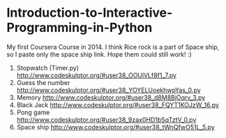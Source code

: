 # Introduction-to-Interactive-Programming-in-Python
My first Coursera Course in 2014. I think Rice rock is a part of Space ship, so I paste only the space ship link. Hope them could still work! :)

1. Stopwatch (Timer.py)   http://www.codeskulptor.org/#user38_OOUlVLf8f1_7.py
2. Guess the number       http://www.codeskulptor.org/#user38_YOYELUoekhwpYas_0.py
3. Memory                 http://www.codeskulptor.org/#user38_d8M8BjOqrv_3.py
4. Black Jack             http://www.codeskulptor.org/#user38_FQYT1KOJzW_16.py
5. Pong game              http://www.codeskulptor.org/#user38_9zax0HD1bSqTztV_0.py
6. Space ship             http://www.codeskulptor.org/#user38_tWnQfwO51L_5.py
